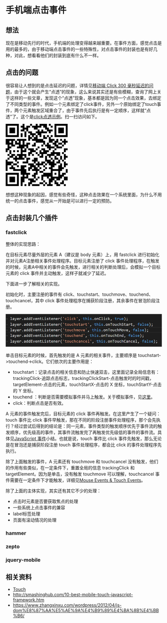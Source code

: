 # 手机端点击事件
## 想法
现在是移动先行的时代，手机端的处理变得越来越重要。在事件方面，感觉点击是用的最多的，由于移动端点击事件的一些特殊性，对点击事件的封装也是有好几种，对此，想看看他们的封装到底有什么不一样。

## 点击的问题
很容易让人想到的是点击延迟的问题，详情见[移动端 Click 300 毫秒延迟的问题](https://github.com/XXHolic/segment/issues/8)，由于这个就会产生“点透”的现象，这么来说其实还是有些模糊，查询了网上关于这样的一些文章，发现这个“点透”现象，基本都是因为同一个点击效果，去绑定了不同类型的事件。例如一个元素绑定了click事件，另外一个原始绑定了touch事件，两个元素触发区域重合了，由于事件先后执行是有一定顺序，这样就“点透”了。这个是[click点透示例](https://xxholic.github.io/lab/lab-js/19/click-penetrate.html)。扫一扫访问如下。

![qrcode-penetrate](./images/19/qrcode-penetrate.png)

想想这种现象的起因，感觉有些奇怪，这种点击效果在一个系统里面，为什么不用统一的点击事件，感觉从一开始是可以进行一定的预防。
## 点击封装几个插件
### fastclick
整体的实现思路：

在目标元素尽量外层的元素 A（建议是 body 元素）上，用 fastclick 进行初始化并对元素A注册相关事件处理程序。目标元素注册了 click 事件处理程序，在触发的时候，元素A中相关的事件会先触发，进行相关的判断处理后，会模拟一个目标元素的 click 事件并主动触发，这样子就减少了延迟。

下面进一步了解相关的实现。

初始化时，主要注册的事件有 click、touchstart、touchmove、touchend、touchcancel，其中 click 事件处理程序在捕获阶段注册，其余事件在冒泡阶段注册。

![19-fastclick-main-event](./images/19/19-fastclick-main-event.png)

单击目标元素的时候，首先触发的是 A 元素的相关事件，主要顺序是 touchstart->touchend->click。它们依次的主要作用是：
- touchstart：记录点击的相关信息和防止快速双击，这里面记录全局信息有：trackingClick-追踪点击标志，trackingClickStart-点击触发时的时间戳，targetElement-点击的元素，touchStartX-点击的 X 坐标，touchStartY-点击的 Y 坐标。
- touchend ：判断是否需要模拟事件并马上触发。关于模拟事件，见[这里](https://github.com/XXHolic/segment/issues/11)。
- click：判断点击是否有效。

A 元素的事件触发完后，目标元素的 click 事件再触发。在这里产生了一个疑问：touch 事件比 click 事件早触发，那在不同的阶段注册事件处理程序，那个会先执行？经过尝试后得到的结论是：同一元素，事件类型的触发顺序优先于事件流的触发顺序，优先级高的事件，其事件流触发完了再触发优先级低的事件的事件流。具体见[JavaScript 事件](https://github.com/XXHolic/blog/issues/14)小结。也就是说，touch 事件比 click 事件先触发，那么无论是在冒泡还是捕获阶段注册 touch 事件处理程序，都会比 click 的事件处理程序先执行。

除了上面触发的事件，A 元素还有 touchmove 和 touchcancel 没有触发，他们的作用有些类似，在一定条件下，重置全局的信息 trackingClick 和 targetElement。因为是单击，没有触发 touchmove 可以理解，touchcancel 事件需要在一定条件下才能触发，详细见[Mouse Events & Touch Events](https://github.com/XXHolic/blog/issues/15)。

除了上面的主体实现，其实还有其它不少的处理：
- 点击时元素是否要获取焦点的处理
- 一些系统上点击事件的兼容
- label标签处理
- 页面有滚动情况的处理

### hammer
### zepto
### jquery-mobile


## 相关资料
- [Touch](https://developer.mozilla.org/en-US/docs/Web/API/Touch)
- http://smashinghub.com/10-best-mobile-touch-javascript-framework.htm
- https://www.zhangxinxu.com/wordpress/2012/04/js-dom%E8%87%AA%E5%AE%9A%E4%B9%89%E4%BA%8B%E4%BB%B6/
